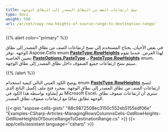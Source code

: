```yaml
---
title: نسخ ارتفاعات الصف من النطاق المصدر إلى النطاق الوجهة
type: docs
weight: 590
url: /ar/net/copy-row-heights-of-source-range-to-destination-range/
---
```


{{% alert color="primary" %}}

في بعض الأحيان، يحتاج المستخدم إلى نسخ ارتفاعات الصف من نطاق المصدر إلى نطاق الوجهة. توفر Aspose.Cells enum [**PasteType.RowHeights**](https://reference.aspose.com/cells/net/aspose.cells/pastetype) لهذا الغرض. عندما تقوم بتعيين الخاصية [**PasteOptions.PasteType**](https://reference.aspose.com/cells/net/aspose.cells/pasteoptions/properties/pastetype) بـ [**PasteType.RowHeights**](https://reference.aspose.com/cells/net/aspose.cells/pastetype) enum، سيتم نسخ ارتفاعات جميع الصفوف داخل نطاق المصدر إلى نطاق الوجهة.

{{% /alert %}}

يوضح الكود العيني التالي كيفية استخدام enum [**PasteType.RowHeights**](https://reference.aspose.com/cells/net/aspose.cells/pastetype) لنسخ ارتفاعات الصف من نطاق المصدر إلى نطاق الوجهة. بمجرد فتح ملف إكسل الناتج الذي تم إنشاؤه بواسطة هذا الكود في Microsoft Excel، سترى أن ارتفاعات صفوف نطاق الوجهة تطابق تمامًا مع ارتفاعات صفوف نطاق المصدر.

{{< gist "aspose-cells-gists" "88c9872508ec3150c552eb5155edf06e" "Examples-CSharp-Articles-ManagingRowsColumnsCells-GetRowHeights-GetRowHeightsOfSourceRangeToDestinationRange.cs" >}}
{{< app/cells/assistant language="csharp" >}}

